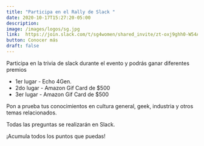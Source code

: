 ```yaml
---
title: "Participa en el Rally de Slack "
date: 2020-10-17T15:27:20-05:00
description:
image: /images/logos/sg.jpg
link:  https://join.slack.com/t/sg4women/shared_invite/zt-oxj9ghh0-W54Avq5ri~ti~~AxsZ9TBA 
button: Conocer más
draft: false
---
```


Participa en la trivia de slack durante el evento y podrás ganar diferentes premios

* 1er lugar - Echo 4Gen.
* 2do lugar - Amazon Gif Card de $500
* 3er lugar - Amazon Gif Card de $500


Pon a prueba tus conocimientos en cultura general, geek, industria y otros temas relacionados. 

Todas las preguntas se realizarán en Slack.

¡Acumula todos los puntos que puedas! 
